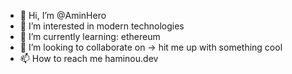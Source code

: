 - 👋 Hi, I’m @AminHero
- 👀 I’m interested in modern technologies
- 🌱 I’m currently learning: ethereum
- 💞️ I’m looking to collaborate on -> hit me up with something cool
- 📫 How to reach me haminou.dev

<!---
AminHero/AminHero is a ✨ special ✨ repository because its `README.md` (this file) appears on your GitHub profile.
You can click the Preview link to take a look at your changes.
--->
